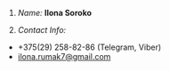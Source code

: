 1. *Name:* **Ilona Soroko**

2. *Contact Info:* 
- +375(29) 258-82-86 (Telegram, Viber)
- ilona.rumak7@gmail.com